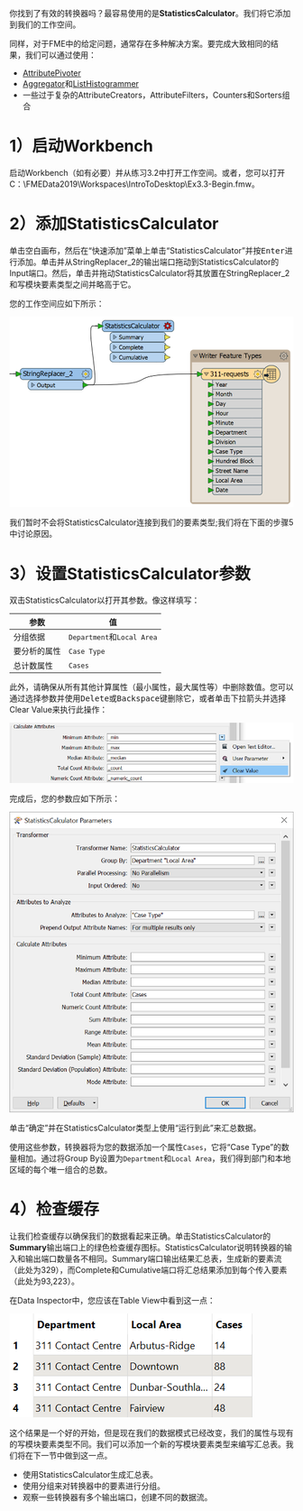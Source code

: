 你找到了有效的转换器吗？最容易使用的是**StatisticsCalculator**。我们将它添加到我们的工作空间。

<p>同样，对于FME中的给定问题，通常存在多种解决方案。要完成大致相同的结果，我们可以通过使用：</p>
<ul>
<li><a href="https://docs.safe.com/fme/html/FME_Desktop_Documentation/FME_Transformers/Transformers/attributepivoter.htm"target="_blank">AttributePivoter</a></li>
<li><a href="https://docs.safe.com/fme/html/FME_Desktop_Documentation/FME_Transformers/Transformers/aggregator.htm"target="_blank">Aggregator</a>和<a href="https://docs.safe.com/fme/html/FME_Desktop_Documentation/FME_Transformers/Transformers/listhistogrammer.htm"target="_blank">ListHistogrammer</a></li>
<li>一些过于复杂的AttributeCreators，AttributeFilters，Counters和Sorters组合</li>
</ul>

# 1）启动Workbench

启动Workbench（如有必要）并从练习3.2中打开工作空间。或者，您可以打开C：\\FMEData2019\\Workspaces\\IntroToDesktop\\Ex3.3-Begin.fmw。

# 2）添加StatisticsCalculator

单击空白画布，然后在“快速添加”菜单上单击“StatisticsCalculator”并按<kbd>Enter</kbd>进行添加。单击并从StringReplacer_2的输出端口拖动到StatisticsCalculator的Input端口。然后，单击并拖动StatisticsCalculator将其放置在StringReplacer_2和写模块要素类型之间并略高于它。

您的工作空间应如下所示：

![](./Images/statistics-calculator-added.png)

我们暂时不会将StatisticsCalculator连接到我们的要素类型;我们将在下面的步骤5中讨论原因。

# 3）设置StatisticsCalculator参数

双击StatisticsCalculator以打开其参数。像这样填写：

|参数|值|
|-|-|
|分组依据|`Department`和`Local Area`|
|要分析的属性|`Case Type`|
|总计数属性|`Cases`|

此外，请确保从所有其他计算属性（最小属性，最大属性等）中删除数值。您可以通过选择参数并使用<kbd>Delete</kbd>或<kbd>Backspace</kbd>键删除它，或者单击下拉箭头并选择Clear Value来执行此操作：

![](./Images/stats-calc-clear-value.png)

完成后，您的参数应如下所示：

![](./Images/stats-calc-parameters.png)

单击“确定”并在StatisticsCalculator类型上使用“运行到此”来汇总数据。

使用这些参数，转换器将为您的数据添加一个属性`Cases`，它将“Case Type”的数量相加。通过将Group By设置为`Department`和`Local Area`，我们得到部门和本地区域的每个唯一组合的总数。

# 4）检查缓存

让我们检查缓存以确保我们的数据看起来正确。单击StatisticsCalculator的**Summary**输出端口上的绿色检查缓存图标。StatisticsCalculator说明转换器的输入和输出端口数量各不相同。Summary端口输出结果汇总表，生成新的要素流（此处为329），而Complete和Cumulative端口将汇总结果添加到每个传入要素（此处为93,223）。

在Data Inspector中，您应该在Table View中看到这一点：

![](./Images/stats-calc-table.png)

这个结果是一个好的开始，但是现在我们的数据模式已经改变，我们的属性与现有的写模块要素类型不同。我们可以添加一个新的写模块要素类型来编写汇总表。我们将在下一节中做到这一点。

<UL>
<li>使用StatisticsCalculator生成汇总表。</li>
<li>使用分组来对转换器中的要素进行分组。</li>
<li>观察一些转换器有多个输出端口，创建不同的数据流。</li>
</UL>
